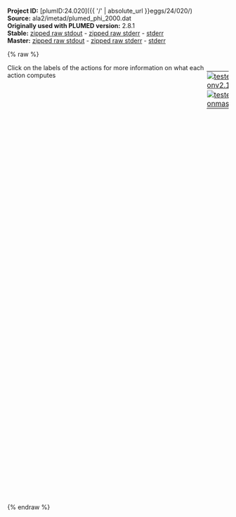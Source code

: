 **Project ID:** [plumID:24.020]({{ '/' | absolute_url }}eggs/24/020/)  
**Source:** ala2/imetad/plumed_phi_2000.dat  
**Originally used with PLUMED version:** 2.8.1  
**Stable:** [zipped raw stdout](plumed_phi_2000.dat.plumed.stdout.txt.zip) - [zipped raw stderr](plumed_phi_2000.dat.plumed.stderr.txt.zip) - [stderr](plumed_phi_2000.dat.plumed.stderr)  
**Master:** [zipped raw stdout](plumed_phi_2000.dat.plumed_master.stdout.txt.zip) - [zipped raw stderr](plumed_phi_2000.dat.plumed_master.stderr.txt.zip) - [stderr](plumed_phi_2000.dat.plumed_master.stderr)  

{% raw %}
<div style="width: 100%; float:left">
<div style="width: 90%; float:left" id="value_details_data/ala2/imetad/plumed_phi_2000.dat"> Click on the labels of the actions for more information on what each action computes </div>
<div style="width: 10%; float:left"><table><tr><td style="padding:1px"><a href="plumed_phi_2000.dat.plumed.stderr"><img src="https://img.shields.io/badge/v2.10-passing-green.svg" alt="tested onv2.10" /></a></td></tr><tr><td style="padding:1px"><a href="plumed_phi_2000.dat.plumed_master.stderr"><img src="https://img.shields.io/badge/master-passing-green.svg" alt="tested onmaster" /></a></td></tr></table></div></div>
<pre style="width=97%;">
<b name="data/ala2/imetad/plumed_phi_2000.datphi" onclick='showPath("data/ala2/imetad/plumed_phi_2000.dat","data/ala2/imetad/plumed_phi_2000.datphi","data/ala2/imetad/plumed_phi_2000.datphi","black")'>phi</b><span style="display:none;" id="data/ala2/imetad/plumed_phi_2000.datphi">The TORSION action with label <b>phi</b> calculates the following quantities:<table  align="center" frame="void" width="95%" cellpadding="5%"><tr><td width="5%"><b> Quantity </b>  </td><td width="5%"><b> Type </b>  </td><td><b> Description </b> </td></tr><tr><td width="5%">phi</td><td width="5%"><font color="black">scalar</font></td><td>the TORSION involving these atoms</td></tr></table></span>: <span class="plumedtooltip" style="color:green">TORSION<span class="right">Calculate a torsional angle. <a href="https://www.plumed.org/doc-master/user-doc/html/_t_o_r_s_i_o_n.html" style="color:green">More details</a><i></i></span></span> <span class="plumedtooltip">ATOMS<span class="right">the four atoms involved in the torsional angle<i></i></span></span>=5,7,9,15
<b name="data/ala2/imetad/plumed_phi_2000.datpsi" onclick='showPath("data/ala2/imetad/plumed_phi_2000.dat","data/ala2/imetad/plumed_phi_2000.datpsi","data/ala2/imetad/plumed_phi_2000.datpsi","black")'>psi</b><span style="display:none;" id="data/ala2/imetad/plumed_phi_2000.datpsi">The TORSION action with label <b>psi</b> calculates the following quantities:<table  align="center" frame="void" width="95%" cellpadding="5%"><tr><td width="5%"><b> Quantity </b>  </td><td width="5%"><b> Type </b>  </td><td><b> Description </b> </td></tr><tr><td width="5%">psi</td><td width="5%"><font color="black">scalar</font></td><td>the TORSION involving these atoms</td></tr></table></span>: <span class="plumedtooltip" style="color:green">TORSION<span class="right">Calculate a torsional angle. <a href="https://www.plumed.org/doc-master/user-doc/html/_t_o_r_s_i_o_n.html" style="color:green">More details</a><i></i></span></span> <span class="plumedtooltip">ATOMS<span class="right">the four atoms involved in the torsional angle<i></i></span></span>=7,9,15,17

<span id="data/ala2/imetad/plumed_phi_2000.datdefmetad_short"><b name="data/ala2/imetad/plumed_phi_2000.datmetad" onclick='showPath("data/ala2/imetad/plumed_phi_2000.dat","data/ala2/imetad/plumed_phi_2000.datmetad","data/ala2/imetad/plumed_phi_2000.datmetad","black")'>metad</b><span style="display:none;" id="data/ala2/imetad/plumed_phi_2000.datmetad">The METAD action with label <b>metad</b> calculates the following quantities:<table  align="center" frame="void" width="95%" cellpadding="5%"><tr><td width="5%"><b> Quantity </b>  </td><td width="5%"><b> Type </b>  </td><td><b> Description </b> </td></tr><tr><td width="5%">metad.bias</td><td width="5%"><font color="black">scalar</font></td><td>the instantaneous value of the bias potential</td></tr><tr><td width="5%">metad.acc</td><td width="5%"><font color="black">scalar</font></td><td>the metadynamics acceleration factor</td></tr></table></span>: <span class="plumedtooltip" style="color:green">METAD<span class="right">Used to performed metadynamics on one or more collective variables. This action has <a class="toggler" href='javascript:;' onclick='toggleDisplay("data/ala2/imetad/plumed_phi_2000.datdefmetad");'>hidden defaults</a>. <a href="https://www.plumed.org/doc-master/user-doc/html/_m_e_t_a_d.html">More details</a><i></i></span></span> <span class="plumedtooltip">ARG<span class="right">the labels of the scalars on which the bias will act<i></i></span></span>=<b name="data/ala2/imetad/plumed_phi_2000.datphi">phi</b> <span class="plumedtooltip">HEIGHT<span class="right">the heights of the Gaussian hills<i></i></span></span>=1.25 <span class="plumedtooltip">BIASFACTOR<span class="right">use well tempered metadynamics and use this bias factor<i></i></span></span>=5 <span class="plumedtooltip">SIGMA<span class="right">the widths of the Gaussian hills<i></i></span></span>=0.25 <span class="plumedtooltip">PACE<span class="right">the frequency for hill addition<i></i></span></span>=2000 <span class="plumedtooltip">GRID_MIN<span class="right">the lower bounds for the grid<i></i></span></span>=-pi <span class="plumedtooltip">GRID_MAX<span class="right">the upper bounds for the grid<i></i></span></span>=pi <span class="plumedtooltip">GRID_BIN<span class="right">the number of bins for the grid<i></i></span></span>=650 <span class="plumedtooltip">ACCELERATION<span class="right"> Set to TRUE if you want to compute the metadynamics acceleration factor<i></i></span></span>
</span><span id="data/ala2/imetad/plumed_phi_2000.datdefmetad_long" style="display:none;"><b name="data/ala2/imetad/plumed_phi_2000.datmetad" onclick='showPath("data/ala2/imetad/plumed_phi_2000.dat","data/ala2/imetad/plumed_phi_2000.datmetad","data/ala2/imetad/plumed_phi_2000.datmetad","black")'>metad</b>: <span class="plumedtooltip" style="color:green">METAD<span class="right">Used to performed metadynamics on one or more collective variables. This action uses the <a class="toggler" href='javascript:;' onclick='toggleDisplay("data/ala2/imetad/plumed_phi_2000.datdefmetad");'>defaults shown here</a>. <a href="https://www.plumed.org/doc-master/user-doc/html/_m_e_t_a_d.html">More details</a><i></i></span></span> <span class="plumedtooltip">ARG<span class="right">the labels of the scalars on which the bias will act<i></i></span></span>=<b name="data/ala2/imetad/plumed_phi_2000.datphi">phi</b> <span class="plumedtooltip">HEIGHT<span class="right">the heights of the Gaussian hills<i></i></span></span>=1.25 <span class="plumedtooltip">BIASFACTOR<span class="right">use well tempered metadynamics and use this bias factor<i></i></span></span>=5 <span class="plumedtooltip">SIGMA<span class="right">the widths of the Gaussian hills<i></i></span></span>=0.25 <span class="plumedtooltip">PACE<span class="right">the frequency for hill addition<i></i></span></span>=2000 <span class="plumedtooltip">GRID_MIN<span class="right">the lower bounds for the grid<i></i></span></span>=-pi <span class="plumedtooltip">GRID_MAX<span class="right">the upper bounds for the grid<i></i></span></span>=pi <span class="plumedtooltip">GRID_BIN<span class="right">the number of bins for the grid<i></i></span></span>=650 <span class="plumedtooltip">ACCELERATION<span class="right"> Set to TRUE if you want to compute the metadynamics acceleration factor<i></i></span></span>  <span class="plumedtooltip">FILE<span class="right"> a file in which the list of added hills is stored<i></i></span></span>=HILLS
</span><br/><span class="plumedtooltip" style="color:green">COMMITTOR<span class="right">Does a committor analysis. <a href="https://www.plumed.org/doc-master/user-doc/html/_c_o_m_m_i_t_t_o_r.html" style="color:green">More details</a><i></i></span></span> ...
   <span class="plumedtooltip">ARG<span class="right">the labels of the values which is being used to define the committor surface<i></i></span></span>=<b name="data/ala2/imetad/plumed_phi_2000.datphi">phi</b>
   <span class="plumedtooltip">BASIN_UL1<span class="right">List of upper limits for basin #<i></i></span></span>=1.5
   <span class="plumedtooltip">BASIN_LL1<span class="right">List of lower limits for basin #<i></i></span></span>=0.5
   <span class="plumedtooltip">STRIDE<span class="right"> the frequency with which the CVs are analyzed<i></i></span></span>=500
   <span class="plumedtooltip">FILE<span class="right">the name of the file on which to output the reached basin<i></i></span></span>=PASS
...
<br/><span style="display:none;" id="data/ala2/imetad/plumed_phi_2000.dat">The COMMITTOR action with label <b></b> calculates something</span><span class="plumedtooltip" style="color:green">PRINT<span class="right">Print quantities to a file. <a href="https://www.plumed.org/doc-master/user-doc/html/_p_r_i_n_t.html" style="color:green">More details</a><i></i></span></span> <span class="plumedtooltip">ARG<span class="right">the labels of the values that you would like to print to the file<i></i></span></span>=<b name="data/ala2/imetad/plumed_phi_2000.datphi">phi</b>,<b name="data/ala2/imetad/plumed_phi_2000.datmetad">metad.bias</b>,<b name="data/ala2/imetad/plumed_phi_2000.datmetad">metad.acc</b> <span class="plumedtooltip">STRIDE<span class="right"> the frequency with which the quantities of interest should be output<i></i></span></span>=500 <span class="plumedtooltip">FILE<span class="right">the name of the file on which to output these quantities<i></i></span></span>=COLVAR
</pre>
{% endraw %}
